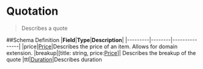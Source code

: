 # Quotation

> Describes a quote

##Schema Definition |**Field**|**Type**|**Description**|
|---------|--------|---------------|
|price|[Price](/docs/core-specification/schema-reference/price)|Describes the
price of an item. Allows for domain extension. |breakup|[title: string,
price:[Price](/docs/core-specification/schema-reference/price)]| Describes the
breakup of the quote
|ttl|[Duration](/docs/core-specification/schema-reference/duration)|Describes
duration

